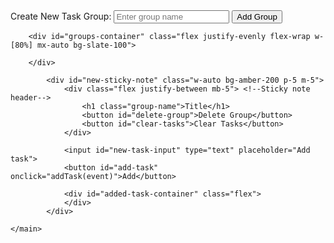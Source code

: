 <main>
        <label for="create-group-input">Create New Task Group:</label>
        <input id="create-group-input" type="text" placeholder="Enter group name">
        <button id="add-group" onclick="addGroup()">Add Group</button>

        <div id="groups-container" class="flex justify-evenly flex-wrap w-[80%] mx-auto bg-slate-100">

        </div>

            <div id="new-sticky-note" class="w-auto bg-amber-200 p-5 m-5">
                <div class="flex justify-between mb-5"> <!--Sticky note header-->
                    <h1 class="group-name">Title</h1>
                    <button id="delete-group">Delete Group</button>
                    <button id="clear-tasks">Clear Tasks</button>
                </div>

                <input id="new-task-input" type="text" placeholder="Add task">
                <button id="add-task" onclick="addTask(event)">Add</button>

                <div id="added-task-container" class="flex">
                </div>
            </div>
        
    </main>